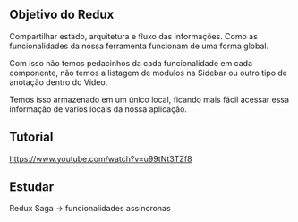 ## Objetivo do Redux

Compartilhar estado, arquitetura e fluxo das informações. Como as funcionalidades da nossa ferramenta funcionam de uma forma global.

Com isso não temos pedacinhos da cada funcionalidade em cada componente, não temos a listagem de modulos na Sidebar ou outro tipo de anotação dentro do Video.

Temos isso armazenado em um único local, ficando mais fácil acessar essa informação de vários locais da nossa aplicação.

## Tutorial

https://www.youtube.com/watch?v=u99tNt3TZf8

## Estudar

Redux Saga -> funcionalidades assíncronas

